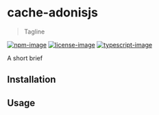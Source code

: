# cache-adonisjs
> Tagline

[![npm-image]][npm-url] [![license-image]][license-url] [![typescript-image]][typescript-url]

A short brief

## Installation

## Usage

[npm-image]: https://img.shields.io/npm/v/cache-adonisjs.svg?style=for-the-badge&logo=npm
[npm-url]: https://npmjs.org/package/cache-adonisjs "npm"

[license-image]: https://img.shields.io/npm/l/cache-adonisjs?color=blueviolet&style=for-the-badge
[license-url]: LICENSE.md "license"

[typescript-image]: https://img.shields.io/badge/Typescript-294E80.svg?style=for-the-badge&logo=typescript
[typescript-url]:  "typescript"
